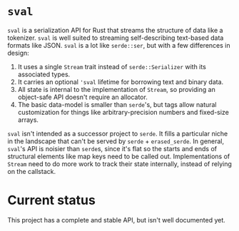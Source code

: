 # `sval`

`sval` is a serialization API for Rust that streams the structure of data like a tokenizer.
`sval` is well suited to streaming self-describing text-based data formats like JSON.
`sval` is a lot like `serde::ser`, but with a few differences in design:

1. It uses a single `Stream` trait instead of `serde::Serializer` with its associated types.
2. It carries an optional `'sval` lifetime for borrowing text and binary data.
3. All state is internal to the implementation of `Stream`, so providing an object-safe API doesn't
require an allocator.
4. The basic data-model is smaller than `serde`'s, but tags allow natural customization for things like
arbitrary-precision numbers and fixed-size arrays.

`sval` isn't intended as a successor project to `serde`. It fills a particular niche in the
landscape that can't be served by `serde` + `erased_serde`. In general, `sval`'s API is noisier
than `serde`s, since it's flat so the starts and ends of structural elements like map keys need
to be called out. Implementations of `Stream` need to do more work to track their state internally,
instead of relying on the callstack.

# Current status

This project has a complete and stable API, but isn't well documented yet.
